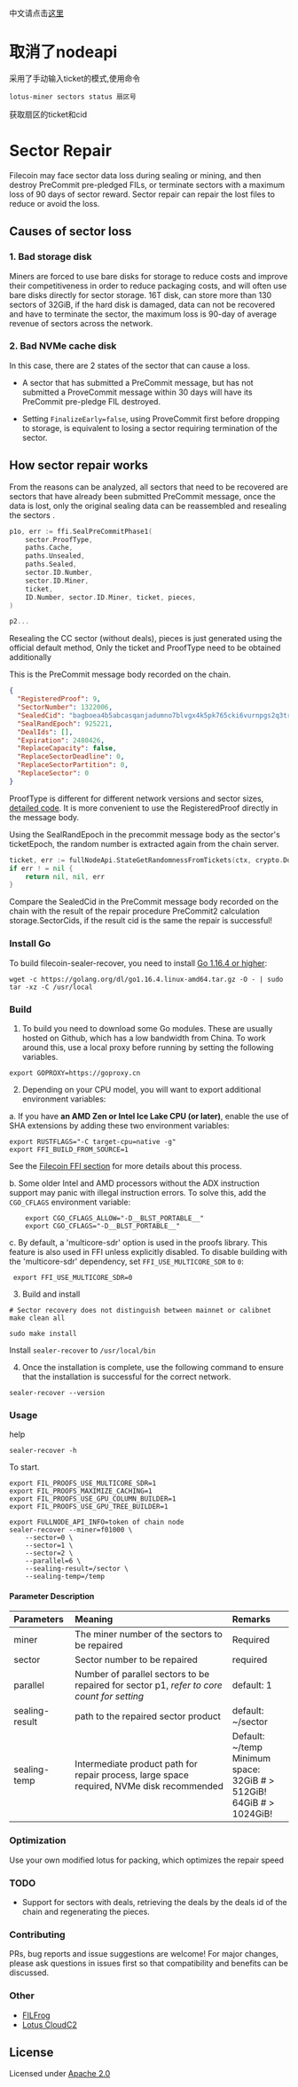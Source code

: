 中文请点击[这里](./README_CN.md)
# 取消了nodeapi 

采用了手动输入ticket的模式,使用命令

```
lotus-miner sectors status 扇区号
```

获取扇区的ticket和cid

# Sector Repair

Filecoin may face sector data loss during sealing or mining, and then destroy PreCommit pre-pledged FILs, or terminate sectors with a maximum loss of 90 days of sector reward. Sector repair can repair the lost files to reduce or avoid the loss.

## Causes of sector loss

### 1. Bad storage disk

Miners are forced to use bare disks for storage to reduce costs and improve their competitiveness in order to reduce packaging costs, and will often use bare disks directly for sector storage.
16T disk, can store more than 130 sectors of 32GiB, if the hard disk is damaged, data can not be recovered and have to terminate the sector, the maximum loss is 90-day of average revenue of sectors across the network.

### 2. Bad NVMe cache disk

In this case, there are 2 states of the sector that can cause a loss.

- A sector that has submitted a PreCommit message, but has not submitted a ProveCommit message within 30 days will have its PreCommit pre-pledge FIL destroyed.

- Setting `FinalizeEarly=false`, using ProveCommit first before dropping to storage, is equivalent to losing a sector requiring termination of the sector.

## How sector repair works

From the reasons can be analyzed, all sectors that need to be recovered are sectors that have already been submitted PreCommit message, once the data is lost, only the original sealing data can be reassembled and resealing the sectors .

```go
p1o, err := ffi.SealPreCommitPhase1(
    sector.ProofType,
    paths.Cache,
    paths.Unsealed,
    paths.Sealed,
    sector.ID.Number,
    sector.ID.Miner,
    ticket,
    ID.Number, sector.ID.Miner, ticket, pieces,
)

p2...
```

Resealing the CC sector (without deals), pieces is just generated using the official default method, Only the ticket and ProofType need to be obtained additionally

This is the PreCommit message body recorded on the chain.

```json
{
  "RegisteredProof": 9,
  "SectorNumber": 1322006,
  "SealedCid": "bagboea4b5abcasqanjadumno7blvgx4k5pk765cki6vurnpgs2q3trt2trkznhj3",
  "SealRandEpoch": 925221,
  "DealIds": [],
  "Expiration": 2480426,
  "ReplaceCapacity": false,
  "ReplaceSectorDeadline": 0,
  "ReplaceSectorPartition": 0,
  "ReplaceSector": 0
}
```

ProofType is different for different network versions and sector sizes, [detailed code]( https://github.com/filecoin-project/lotus/blob/7a38cd9286fbe8c4faf7b1f4737b6ff4dd94d011/chain/actors/builtin/miner/miner.go#L263 ). It is more convenient to use the RegisteredProof directly in the message body.

Using the SealRandEpoch in the precommit message body as the sector's ticketEpoch, the random number is extracted again from the chain server.

```go
ticket, err := fullNodeApi.StateGetRandomnessFromTickets(ctx, crypto.DomainSeparationTag_SealRandomness, ticketEpoch, buf.Bytes(), ts.Key ())
if err ! = nil {
    return nil, nil, err
}
```

Compare the SealedCid in the PreCommit message body recorded on the chain with the result of the repair procedure PreCommit2 calculation storage.SectorCids, if the result cid is the same the repair is successful!

### Install Go

To build filecoin-sealer-recover, you need to install [Go 1.16.4 or higher](https://golang.org/dl/):

```shell
wget -c https://golang.org/dl/go1.16.4.linux-amd64.tar.gz -O - | sudo tar -xz -C /usr/local
```

### Build

1. To build you need to download some Go modules. These are usually hosted on Github, which has a low bandwidth from China. To work around this, use a local proxy before running by setting the following variables.

```shell
export GOPROXY=https://goproxy.cn
```

2. Depending on your CPU model, you will want to export additional environment variables:

a. If you have **an AMD Zen or Intel Ice Lake CPU (or later)**, enable the use of SHA extensions by adding these two environment variables:

```shell
export RUSTFLAGS="-C target-cpu=native -g"
export FFI_BUILD_FROM_SOURCE=1
```

See the [Filecoin FFI section](https://docs.filecoin.io/get-started/lotus/installation/#native-filecoin-ffi) for more details about this process.

b. Some older Intel and AMD processors without the ADX instruction support may panic with illegal instruction errors. To solve this, add the `CGO_CFLAGS` environment variable:

```shell
    export CGO_CFLAGS_ALLOW="-D__BLST_PORTABLE__"
    export CGO_CFLAGS="-D__BLST_PORTABLE__"
```

c. By default, a 'multicore-sdr' option is used in the proofs library.  This feature is also used in FFI unless explicitly disabled.  To disable building with the 'multicore-sdr' dependency, set `FFI_USE_MULTICORE_SDR` to `0`:

```shell
 export FFI_USE_MULTICORE_SDR=0
```

3. Build and install

```shell
# Sector recovery does not distinguish between mainnet or calibnet
make clean all

sudo make install
```

Install `sealer-recover` to `/usr/local/bin`

4. Once the installation is complete, use the following command to ensure that the installation is successful for the correct network.

```shell
sealer-recover --version
```

### Usage

help

```shell
sealer-recover -h
```

To start.

```shell
export FIL_PROOFS_USE_MULTICORE_SDR=1
export FIL_PROOFS_MAXIMIZE_CACHING=1
export FIL_PROOFS_USE_GPU_COLUMN_BUILDER=1
export FIL_PROOFS_USE_GPU_TREE_BUILDER=1

export FULLNODE_API_INFO=token of chain node
sealer-recover --miner=f01000 \
    --sector=0 \ 
    --sector=1 \ 
    --sector=2 \     
    --parallel=6 \ 
    --sealing-result=/sector \ 
    --sealing-temp=/temp
```

#### Parameter Description

| Parameters | Meaning | Remarks |
| :-----| :----- | :----- |
| miner | The miner number of the sectors to be repaired | Required |
| sector | Sector number to be repaired | required
| parallel | Number of parallel sectors to be repaired for sector p1, _refer to core count for setting_ | default: 1 |
| sealing-result | path to the repaired sector product | default: ~/sector |
| sealing-temp | Intermediate product path for repair process, large space required, NVMe disk recommended | Default: ~/temp <br/> Minimum space: <br/> 32GiB # > 512GiB! <br/> 64GiB # > 1024GiB!

### Optimization

Use your own modified lotus for packing, which optimizes the repair speed

### TODO

- Support for sectors with deals, retrieving the deals by the deals id of the chain and regenerating the pieces.

### Contributing

PRs, bug reports and issue suggestions are welcome! For major changes, please ask questions in issues first so that compatibility and benefits can be discussed.

### Other

- [FILFrog](https://www.froghub.io/)
- [Lotus CloudC2](https://github.com/froghub-io/lotus-cloudc2)

## License

Licensed under [Apache 2.0](https://github.com/froghub-io/filecoin-sealer-recover/blob/main/LICENSE)
